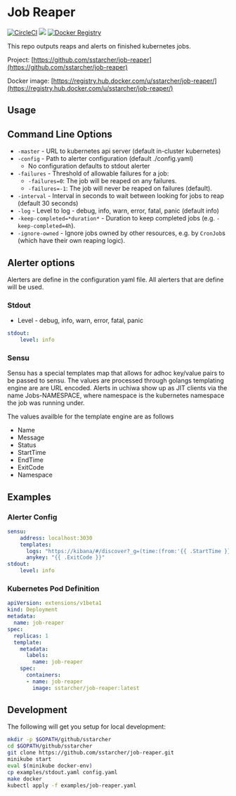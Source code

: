 Job Reaper
================

[![CircleCI](https://circleci.com/gh/sstarcher/job-reaper.svg?style=svg)](https://circleci.com/gh/sstarcher/job-reaper)
[![](https://imagelayers.io/badge/sstarcher/job-reaper:latest.svg)](https://imagelayers.io/?images=sstarcher/job-reaper:latest 'Get your own badge on imagelayers.io')
[![Docker Registry](https://img.shields.io/docker/pulls/sstarcher/job-reaper.svg)](https://registry.hub.docker.com/u/sstarcher/job-reaper)&nbsp;

This repo outputs reaps and alerts on finished kubernetes jobs.

Project: [https://github.com/sstarcher/job-reaper](https://github.com/sstarcher/job-reaper)

Docker image: [https://registry.hub.docker.com/u/sstarcher/job-reaper/](https://registry.hub.docker.com/u/sstarcher/job-reaper/)


## Usage

## Command Line Options

* `-master` - URL to kubernetes api server (default in-cluster kubernetes)
* `-config` - Path to alerter configuration (default ./config.yaml)
    - No configuration defaults to stdout alerter
* `-failures` - Threshold of allowable failures for a job:
    - `-failures=0`: The job will be reaped on any failures.
    - `-failures=-1`: The job will never be reaped on failures (default).
* `-interval` - Interval in seconds to wait between looking for jobs to reap (default 30 seconds)
* `-log` - Level to log - debug, info, warn, error, fatal, panic (default info)
* `-keep-completed=*duration*` - Duration to keep completed jobs (e.g. `-keep-completed=4h`).
* `-ignore-owned` - Ignore jobs owned by other resources, e.g. by `CronJob`s (which have their own reaping logic).

## Alerter options

Alerters are define in the configuration yaml file.  All alerters that are define will be used.

### Stdout

* Level - debug, info, warn, error, fatal, panic

```yaml
stdout:
    level: info
```

### Sensu

Sensu has a special templates map that allows for adhoc key/value pairs to be passed to sensu.  The values are processed through golangs templating engine are are URL encoded.  Alerts in uchiwa show up as JIT clients via the name Jobs-NAMESPACE, where namespace is the kubernetes namespace the job was running under.

The values availble for the template engine are as follows

*  Name
*  Message
*  Status
*  StartTime
*  EndTime
*  ExitCode
*  Namespace

## Examples

### Alerter Config

```yaml
sensu:
    address: localhost:3030
    templates:
      logs: "https://kibana/#/discover?_g=(time:(from:'{{ .StartTime }}',mode:absolute,to:'{{ .EndTime }}'))&empty_value"
      anykey: "{{ .ExitCode }}"
stdout:
    level: info
```

### Kubernetes Pod Definition

```yaml
apiVersion: extensions/v1beta1
kind: Deployment
metadata:
  name: job-reaper
spec:
  replicas: 1
  template:
    metadata:
      labels:
        name: job-reaper
    spec:
      containers:
      - name: job-reaper
        image: sstarcher/job-reaper:latest
```

## Development

The following will get you setup for local development:

```sh
mkdir -p $GOPATH/github/sstarcher
cd $GOPATH/github/sstarcher
git clone https://github.com/sstarcher/job-reaper.git
minikube start
eval $(minikube docker-env)
cp examples/stdout.yaml config.yaml
make docker
kubectl apply -f examples/job-reaper.yaml
```
